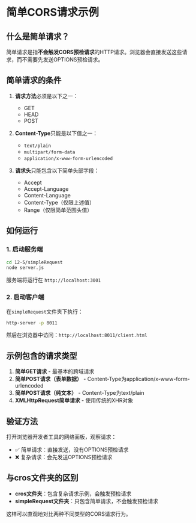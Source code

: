 # 简单CORS请求示例

## 什么是简单请求？

简单请求是指**不会触发CORS预检请求**的HTTP请求。浏览器会直接发送这些请求，而不需要先发送OPTIONS预检请求。

## 简单请求的条件

1. **请求方法**必须是以下之一：
   - GET
   - HEAD
   - POST

2. **Content-Type**只能是以下值之一：
   - `text/plain`
   - `multipart/form-data`
   - `application/x-www-form-urlencoded`

3. **请求头**只能包含以下简单头部字段：
   - Accept
   - Accept-Language
   - Content-Language
   - Content-Type（仅限上述值）
   - Range（仅限简单范围头值）

## 如何运行

### 1. 启动服务端
```bash
cd 12-5/simpleRequest
node server.js
```
服务端将运行在 `http://localhost:3001`

### 2. 启动客户端
在`simpleRequest`文件夹下执行：
```bash
http-server -p 8011
```

然后在浏览器中访问：`http://localhost:8011/client.html`

## 示例包含的请求类型

1. **简单GET请求** - 最基本的跨域请求
2. **简单POST请求（表单数据）** - Content-Type为application/x-www-form-urlencoded
3. **简单POST请求（纯文本）** - Content-Type为text/plain
4. **XMLHttpRequest简单请求** - 使用传统的XHR对象

## 验证方法

打开浏览器开发者工具的网络面板，观察请求：
- ✅ 简单请求：直接发送，没有OPTIONS预检请求
- ❌ 复杂请求：会先发送OPTIONS预检请求

## 与cros文件夹的区别

- **cros文件夹**：包含复杂请求示例，会触发预检请求
- **simpleRequest文件夹**：只包含简单请求，不会触发预检请求

这样可以直观地对比两种不同类型的CORS请求行为。 